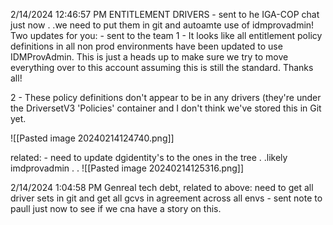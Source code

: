 2/14/2024 12:46:57 PM
ENTITLEMENT DRIVERS - sent to he IGA-COP chat just now . .we need to put them in git and autoamte use of idmprovadmin!
Two updates for you: - sent to the team
1 - It looks like all entitlement policy definitions in all non prod environments have been updated to use IDMProvAdmin. This is just a heads up to make sure we try to move everything over to this account assuming this is still the standard. Thanks all!

2 - These policy definitions don't appear to be in any drivers (they're under the DriversetV3 'Policies' container and I don't think we've stored this in Git yet.


![[Pasted image 20240214124740.png]]


related: - need to update dgidentity's to the ones in the tree . .likely imdprovadmin . .
![[Pasted image 20240214125316.png]]

2/14/2024 1:04:58 PM
Genreal tech debt, related to above: need to get all driver sets in git and get all gcvs in agreement across all envs - sent note to paull just now to see if we cna have a story on this.